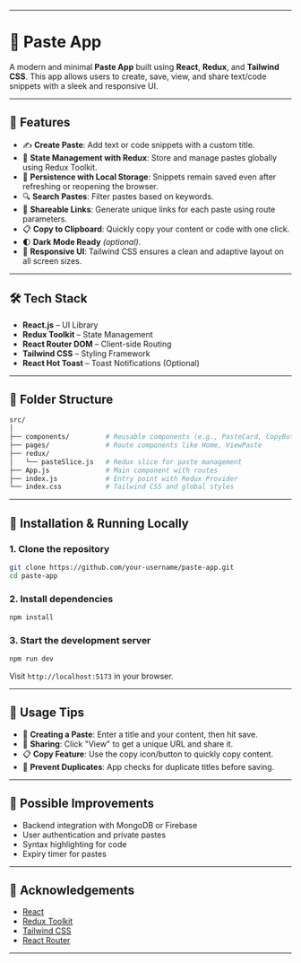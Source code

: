 
---

# 📝 Paste App

A modern and minimal **Paste App** built using **React**, **Redux**, and **Tailwind CSS**. This app allows users to create, save, view, and share text/code snippets with a sleek and responsive UI.

---

## 🚀 Features

* ✍️ **Create Paste**: Add text or code snippets with a custom title.
* 💾 **State Management with Redux**: Store and manage pastes globally using Redux Toolkit.
* 🧠 **Persistence with Local Storage**: Snippets remain saved even after refreshing or reopening the browser.
* 🔍 **Search Pastes**: Filter pastes based on keywords.
* 🔗 **Shareable Links**: Generate unique links for each paste using route parameters.
* 📋 **Copy to Clipboard**: Quickly copy your content or code with one click.
* 🌓 **Dark Mode Ready** *(optional)*.
* 🎨 **Responsive UI**: Tailwind CSS ensures a clean and adaptive layout on all screen sizes.

---

## 🛠 Tech Stack

* **React.js** – UI Library
* **Redux Toolkit** – State Management
* **React Router DOM** – Client-side Routing
* **Tailwind CSS** – Styling Framework
* **React Hot Toast** – Toast Notifications (Optional)

---

## 📁 Folder Structure

```bash
src/
│
├── components/         # Reusable components (e.g., PasteCard, CopyButton)
├── pages/              # Route components like Home, ViewPaste
├── redux/
│   └── pasteSlice.js   # Redux slice for paste management
├── App.js              # Main component with routes
├── index.js            # Entry point with Redux Provider
└── index.css           # Tailwind CSS and global styles
```

---

## 🧪 Installation & Running Locally

### 1. Clone the repository

```bash
git clone https://github.com/your-username/paste-app.git
cd paste-app
```

### 2. Install dependencies

```bash
npm install
```

### 3. Start the development server

```bash
npm run dev
```

Visit `http://localhost:5173` in your browser.

---



## 📌 Usage Tips

* 🔘 **Creating a Paste**: Enter a title and your content, then hit save.
* 🔗 **Sharing**: Click "View" to get a unique URL and share it.
* 📋 **Copy Feature**: Use the copy icon/button to quickly copy content.
* 🧼 **Prevent Duplicates**: App checks for duplicate titles before saving.

---

## 🧹 Possible Improvements

* Backend integration with MongoDB or Firebase
* User authentication and private pastes
* Syntax highlighting for code
* Expiry timer for pastes

---



## 🙏 Acknowledgements

* [React](https://reactjs.org/)
* [Redux Toolkit](https://redux-toolkit.js.org/)
* [Tailwind CSS](https://tailwindcss.com/)
* [React Router](https://reactrouter.com/)

---

